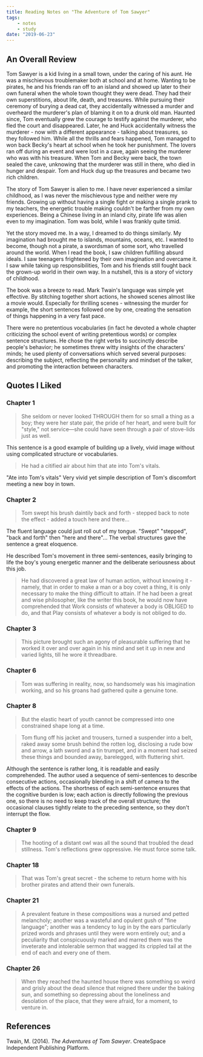```yaml
---
title: Reading Notes on "The Adventure of Tom Sawyer"
tags:
    - notes
    - study
date: "2019-06-23"
---
```


## An Overall Review

Tom Sawyer is a kid living in a small town, under the caring of his aunt. He was a mischievous troublemaker both at school and at home. Wanting to be pirates, he and his friends ran off to an island and showed up later to their own funeral when the whole town thought they were dead.  They had their own superstitions, about life, death, and treasures. While pursuing their ceremony of burying a dead cat, they accidentally witnessed a murder and overheard the murderer's plan of blaming it on to a drunk old man. Haunted since, Tom eventually grew the courage to testify against the murderer, who fled the court and disappeared. Later, he and Huck accidentally witness the murderer - now with a different appearance - talking about treasures, so they followed him. While all the thrills and fears happened, Tom managed to won back Becky's heart at school when he took her punishment. The lovers ran off during an event and were lost in a cave, again seeing the murderer who was with his treasure. When Tom and Becky were back, the town sealed the cave, unknowing that the murderer was still in there, who died in hunger and despair. Tom and Huck dug up the treasures and became two rich children.

The story of Tom Sawyer is alien to me. I have never experienced a similar childhood, as I was never the mischievous type and neither were my friends. Growing up without having a single fight or making a single prank to my teachers, the energetic trouble making couldn't be farther from my own experiences. Being a Chinese living in an inland city, pirate life was alien even to my imagination. Tom was bold, while I was frankly quite timid.

Yet the story moved me. In a way, I dreamed to do things similarly. My imagination had brought me to islands, mountains, oceans, etc. I wanted to become, though not a pirate, a swordsman of some sort, who travelled around the world. When I read the book, I saw children fulfilling absurd ideals. I saw teenagers frightened by their own imagination and overcame it. I saw while taking up responsibilities, Tom and his friends still fought back the grown-up world in their own way. In a nutshell, this is a story of victory of childhood.

The book was a breeze to read. Mark Twain's language was simple yet effective. By stitching together short actions, he showed scenes almost like a movie would. Especially for thrilling scenes - witnessing the murder for example, the short sentences followed one by one, creating the sensation of things happening in a very fast pace. 

There were no pretentious vocabularies (in fact he devoted a whole chapter criticizing the school event of writing pretentious words) or complex sentence structures. He chose the right verbs to succinctly describe people's behavior; he sometimes threw witty insights of the characters' minds; he used plenty of conversations which served several purposes: describing the subject, reflecting the personality and mindset of the talker, and promoting the interaction between characters.

## Quotes I Liked

### Chapter 1

> She seldom or never looked THROUGH them for so small a thing as a boy; they were her state pair, the pride of her heart, and were built for "style," not service—she could have seen through a pair of stove-lids just as well.

This sentence is a good example of building up a lively, vivid image without using complicated structure or vocabularies. 

> He had a citified air about him that ate into Tom's vitals.

"Ate into Tom's vitals" Very vivid yet simple description of Tom's discomfort meeting a new boy in town.

### Chapter 2

> Tom swept his brush daintily back and forth - stepped back to note the effect - added a touch here and there...

The fluent language could just roll out of my tongue. "Swept" "stepped", "back and forth" then "here and there"… The verbal structures gave the sentence a great eloquence. 

He described Tom's movement in three semi-sentences, easily bringing to life the boy's young energetic manner and the deliberate seriousness about this job. 

> He had discovered a great law of human action, without knowing it - namely, that in order to make a man or a boy covet a thing, it is only necessary to make the thing difficult to attain. If he had been a great and wise philosopher, like the writer this book, he would now have comprehended that Work consists of whatever a body is OBLIGED to do, and that Play consists of whatever a body is not obliged to do.

### Chapter 3

> This picture brought such an agony of pleasurable suffering that he worked it over and over again in his mind and set it up in new and varied lights, till he wore it threadbare.

### Chapter 6

> Tom was suffering in reality, now, so handsomely was his imagination working, and so his groans had gathered quite a genuine tone. 

### Chapter 8

> But the elastic heart of youth cannot be compressed into one constrained shape long at a time.

> Tom flung off his jacket and trousers, turned a suspender into a belt, raked away some brush behind the rotten log, disclosing a rude bow and arrow, a lath sword and a tin trumpet, and in a moment had seized these things and bounded away, barelegged, with fluttering shirt.

Although the sentence is rather long, it is readable and easily comprehended. The author used a sequence of semi-sentences to describe consecutive actions, occasionally blending in a shift of camera to the effects of the actions. The shortness of each semi-sentence ensures that the cognitive burden is low; each action is directly following the previous one, so there is no need to keep track of the overall structure; the occasional clauses tightly relate to the preceding sentence, so they don't interrupt the flow. 

### Chapter 9

> The hooting of a distant owl was all the sound that troubled the dead stillness. Tom's reflections grew oppressive. He must force some talk.

### Chapter 18

> That was Tom's great secret - the scheme to return home with his brother pirates and attend their own funerals.

### Chapter 21

> A prevalent feature in these compositions was a nursed and petted melancholy; another was a wasteful and opulent gush of "fine language"; another was a tendency to lug in by the ears particularly prized words and phrases until they were worn entirely out; and a peculiarity that conspicuously marked and marred them was the inveterate and intolerable sermon that wagged its crippled tail at the end of each and every one of them.

### Chapter 26

> When they reached the haunted house there was something so weird and grisly about the dead silence that reigned there under the baking sun, and something so depressing about the loneliness and desolation of the place, that they were afraid, for a moment, to venture in.

## References

Twain, M. (2014). _The Adventures of Tom Sawyer_. CreateSpace Independent Publishing Platform.
